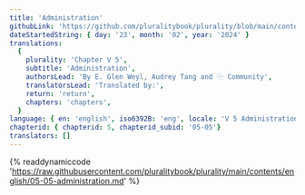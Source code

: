 ```yaml
---
title: 'Administration'
githubLink: 'https://github.com/pluralitybook/plurality/blob/main/contents/english/05-05-administration.md'
dateStartedString: { day: '23', month: '02', year: '2024' }
translations:
  {
    plurality: 'Chapter V 5',
    subtitle: 'Administration',
    authorsLead: 'By E. Glen Weyl, Audrey Tang and ⿻ Community',
    translatorsLead: 'Translated by:',
    return: 'return',
    chapters: 'chapters',
  }
language: { en: 'english', iso6392B: 'eng', locale: 'V 5 Administration' }
chapterid: { chapterid: 5, chapterid_subid: '05-05'}
translators: []
---
```

{% readdynamiccode 'https://raw.githubusercontent.com/pluralitybook/plurality/main/contents/english/05-05-administration.md' %}
